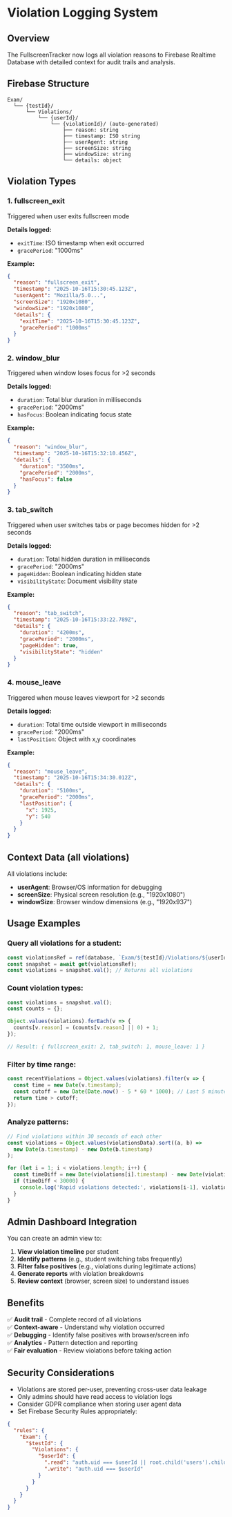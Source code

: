 # Violation Logging System

## Overview
The FullscreenTracker now logs all violation reasons to Firebase Realtime Database with detailed context for audit trails and analysis.

## Firebase Structure

```
Exam/
  └── {testId}/
      └── Violations/
          └── {userId}/
              └── {violationId}/ (auto-generated)
                  ├── reason: string
                  ├── timestamp: ISO string
                  ├── userAgent: string
                  ├── screenSize: string
                  ├── windowSize: string
                  └── details: object
```

## Violation Types

### 1. **fullscreen_exit**
Triggered when user exits fullscreen mode

**Details logged:**
- `exitTime`: ISO timestamp when exit occurred
- `gracePeriod`: "1000ms"

**Example:**
```json
{
  "reason": "fullscreen_exit",
  "timestamp": "2025-10-16T15:30:45.123Z",
  "userAgent": "Mozilla/5.0...",
  "screenSize": "1920x1080",
  "windowSize": "1920x1080",
  "details": {
    "exitTime": "2025-10-16T15:30:45.123Z",
    "gracePeriod": "1000ms"
  }
}
```

### 2. **window_blur**
Triggered when window loses focus for >2 seconds

**Details logged:**
- `duration`: Total blur duration in milliseconds
- `gracePeriod`: "2000ms"
- `hasFocus`: Boolean indicating focus state

**Example:**
```json
{
  "reason": "window_blur",
  "timestamp": "2025-10-16T15:32:10.456Z",
  "details": {
    "duration": "3500ms",
    "gracePeriod": "2000ms",
    "hasFocus": false
  }
}
```

### 3. **tab_switch**
Triggered when user switches tabs or page becomes hidden for >2 seconds

**Details logged:**
- `duration`: Total hidden duration in milliseconds
- `gracePeriod`: "2000ms"
- `pageHidden`: Boolean indicating hidden state
- `visibilityState`: Document visibility state

**Example:**
```json
{
  "reason": "tab_switch",
  "timestamp": "2025-10-16T15:33:22.789Z",
  "details": {
    "duration": "4200ms",
    "gracePeriod": "2000ms",
    "pageHidden": true,
    "visibilityState": "hidden"
  }
}
```

### 4. **mouse_leave**
Triggered when mouse leaves viewport for >2 seconds

**Details logged:**
- `duration`: Total time outside viewport in milliseconds
- `gracePeriod`: "2000ms"
- `lastPosition`: Object with x,y coordinates

**Example:**
```json
{
  "reason": "mouse_leave",
  "timestamp": "2025-10-16T15:34:30.012Z",
  "details": {
    "duration": "5100ms",
    "gracePeriod": "2000ms",
    "lastPosition": {
      "x": 1925,
      "y": 540
    }
  }
}
```

## Context Data (all violations)

All violations include:
- **userAgent**: Browser/OS information for debugging
- **screenSize**: Physical screen resolution (e.g., "1920x1080")
- **windowSize**: Browser window dimensions (e.g., "1920x937")

## Usage Examples

### Query all violations for a student:
```javascript
const violationsRef = ref(database, `Exam/${testId}/Violations/${userId}`);
const snapshot = await get(violationsRef);
const violations = snapshot.val(); // Returns all violations
```

### Count violation types:
```javascript
const violations = snapshot.val();
const counts = {};

Object.values(violations).forEach(v => {
  counts[v.reason] = (counts[v.reason] || 0) + 1;
});

// Result: { fullscreen_exit: 2, tab_switch: 1, mouse_leave: 1 }
```

### Filter by time range:
```javascript
const recentViolations = Object.values(violations).filter(v => {
  const time = new Date(v.timestamp);
  const cutoff = new Date(Date.now() - 5 * 60 * 1000); // Last 5 minutes
  return time > cutoff;
});
```

### Analyze patterns:
```javascript
// Find violations within 30 seconds of each other
const violations = Object.values(violationsData).sort((a, b) => 
  new Date(a.timestamp) - new Date(b.timestamp)
);

for (let i = 1; i < violations.length; i++) {
  const timeDiff = new Date(violations[i].timestamp) - new Date(violations[i-1].timestamp);
  if (timeDiff < 30000) {
    console.log('Rapid violations detected:', violations[i-1], violations[i]);
  }
}
```

## Admin Dashboard Integration

You can create an admin view to:
1. **View violation timeline** per student
2. **Identify patterns** (e.g., student switching tabs frequently)
3. **Filter false positives** (e.g., violations during legitimate actions)
4. **Generate reports** with violation breakdowns
5. **Review context** (browser, screen size) to understand issues

## Benefits

✅ **Audit trail** - Complete record of all violations  
✅ **Context-aware** - Understand why violation occurred  
✅ **Debugging** - Identify false positives with browser/screen info  
✅ **Analytics** - Pattern detection and reporting  
✅ **Fair evaluation** - Review violations before taking action  

## Security Considerations

- Violations are stored per-user, preventing cross-user data leakage
- Only admins should have read access to violation logs
- Consider GDPR compliance when storing user agent data
- Set Firebase Security Rules appropriately:

```json
{
  "rules": {
    "Exam": {
      "$testId": {
        "Violations": {
          "$userId": {
            ".read": "auth.uid === $userId || root.child('users').child(auth.uid).child('role').val() === 'admin'",
            ".write": "auth.uid === $userId"
          }
        }
      }
    }
  }
}
```
